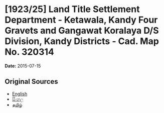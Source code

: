 # [1923/25] Land Title Settlement Department - Ketawala, Kandy Four Gravets and Gangawat Koralaya D/S Division, Kandy Districts - Cad. Map No. 320314

**Date:** 2015-07-15

## Original Sources

- [English](https://documents.gov.lk/view/extra-gazettes/2015/7/1923-25_E.pdf)
- [සිංහල](https://documents.gov.lk/view/extra-gazettes/2015/7/1923-25_S.pdf)
- [தமிழ்](https://documents.gov.lk/view/extra-gazettes/2015/7/1923-25_T.pdf)
